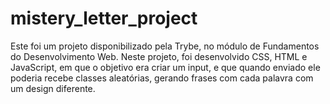 # mistery_letter_project

Este foi um projeto disponibilizado pela Trybe, no módulo de Fundamentos do Desenvolvimento Web. Neste projeto, foi desenvolvido CSS, HTML e JavaScript, em que o objetivo era criar um input, e que quando enviado ele poderia recebe classes aleatórias, gerando frases com cada palavra com um design diferente.
